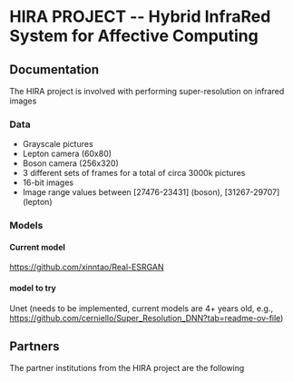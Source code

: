 # HIRA PROJECT -- Hybrid InfraRed System for Affective Computing

## Documentation
The HIRA project is involved with performing super-resolution on infrared images 

### Data 
* Grayscale pictures
* Lepton camera (60x80)
* Boson camera (256x320)
* 3 different sets of frames for a total of circa 3000k pictures
* 16-bit images
* Image range values between \[27476-23431\] (boson), \[31267-29707\] (lepton)

### Models
#### Current model
https://github.com/xinntao/Real-ESRGAN

#### model to try
Unet (needs to be implemented, current models are 4+ years old, e.g., https://github.com/cerniello/Super_Resolution_DNN?tab=readme-ov-file)




## Partners
The partner institutions from the HIRA project are the following
